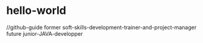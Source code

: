 # hello-world
//github-guide
former soft-skills-development-trainer-and-project-manager
future junior-JAVA-developper
